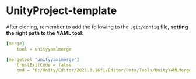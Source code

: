 # UnityProject-template

After cloning, remember to add the following to the `.git/config` file, **setting the right path to the YAML tool**:

```yaml
[merge]
	tool = unityyamlmerge

[mergetool "unityyamlmerge"]
	trustExitCode = false
	cmd = 'D:/Unity/Editor/2021.3.16f1/Editor/Data/Tools/UnityYAMLMerge.exe' merge -p "$BASE" "$REMOTE" "$LOCAL" "$MERGED"
```
